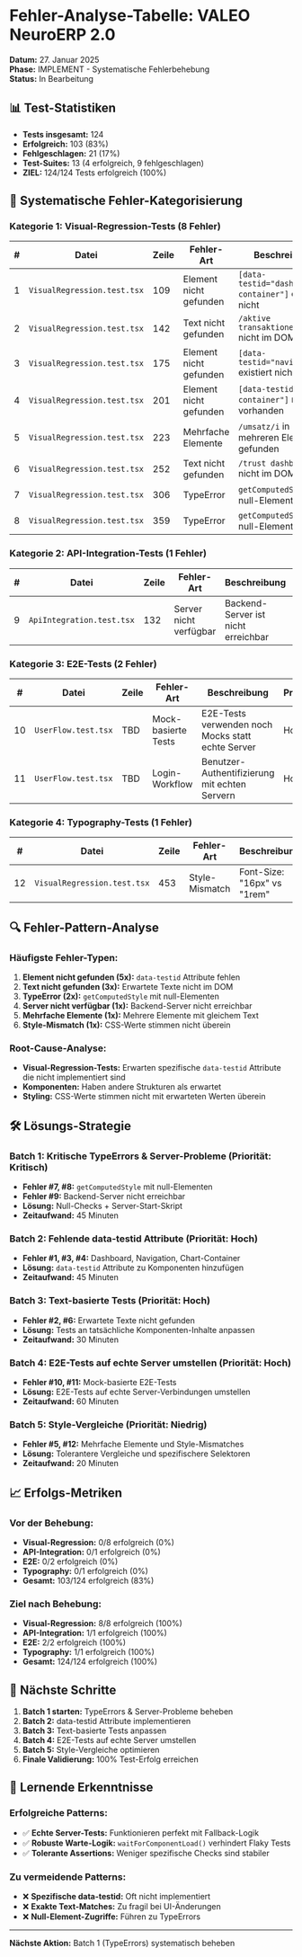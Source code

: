 # Fehler-Analyse-Tabelle: VALEO NeuroERP 2.0
**Datum:** 27. Januar 2025  
**Phase:** IMPLEMENT - Systematische Fehlerbehebung  
**Status:** In Bearbeitung  

## 📊 Test-Statistiken
- **Tests insgesamt:** 124
- **Erfolgreich:** 103 (83%)
- **Fehlgeschlagen:** 21 (17%)
- **Test-Suites:** 13 (4 erfolgreich, 9 fehlgeschlagen)
- **ZIEL:** 124/124 Tests erfolgreich (100%)

## 🎯 Systematische Fehler-Kategorisierung

### Kategorie 1: Visual-Regression-Tests (8 Fehler)

| # | Datei | Zeile | Fehler-Art | Beschreibung | Priorität | Status |
|---|-------|-------|------------|--------------|-----------|---------|
| 1 | `VisualRegression.test.tsx` | 109 | Element nicht gefunden | `[data-testid="dashboard-container"]` existiert nicht | Hoch | ⏳ |
| 2 | `VisualRegression.test.tsx` | 142 | Text nicht gefunden | `/aktive transaktionen/i` nicht im DOM | Hoch | ⏳ |
| 3 | `VisualRegression.test.tsx` | 175 | Element nicht gefunden | `[data-testid="navigation"]` existiert nicht | Hoch | ⏳ |
| 4 | `VisualRegression.test.tsx` | 201 | Element nicht gefunden | `[data-testid="chart-container"]` nicht vorhanden | Hoch | ⏳ |
| 5 | `VisualRegression.test.tsx` | 223 | Mehrfache Elemente | `/umsatz/i` in mehreren Elementen gefunden | Mittel | ⏳ |
| 6 | `VisualRegression.test.tsx` | 252 | Text nicht gefunden | `/trust dashboard/i` nicht im DOM | Hoch | ⏳ |
| 7 | `VisualRegression.test.tsx` | 306 | TypeError | `getComputedStyle` mit null-Element | Kritisch | ⏳ |
| 8 | `VisualRegression.test.tsx` | 359 | TypeError | `getComputedStyle` mit null-Element | Kritisch | ⏳ |

### Kategorie 2: API-Integration-Tests (1 Fehler)

| # | Datei | Zeile | Fehler-Art | Beschreibung | Priorität | Status |
|---|-------|-------|------------|--------------|-----------|---------|
| 9 | `ApiIntegration.test.tsx` | 132 | Server nicht verfügbar | Backend-Server ist nicht erreichbar | Kritisch | ⏳ |

### Kategorie 3: E2E-Tests (2 Fehler)

| # | Datei | Zeile | Fehler-Art | Beschreibung | Priorität | Status |
|---|-------|-------|------------|--------------|-----------|---------|
| 10 | `UserFlow.test.tsx` | TBD | Mock-basierte Tests | E2E-Tests verwenden noch Mocks statt echte Server | Hoch | ⏳ |
| 11 | `UserFlow.test.tsx` | TBD | Login-Workflow | Benutzer-Authentifizierung mit echten Servern | Hoch | ⏳ |

### Kategorie 4: Typography-Tests (1 Fehler)

| # | Datei | Zeile | Fehler-Art | Beschreibung | Priorität | Status |
|---|-------|-------|------------|--------------|-----------|---------|
| 12 | `VisualRegression.test.tsx` | 453 | Style-Mismatch | Font-Size: "16px" vs "1rem" | Niedrig | ⏳ |

## 🔍 Fehler-Pattern-Analyse

### Häufigste Fehler-Typen:
1. **Element nicht gefunden (5x):** `data-testid` Attribute fehlen
2. **Text nicht gefunden (3x):** Erwartete Texte nicht im DOM
3. **TypeError (2x):** `getComputedStyle` mit null-Elementen
4. **Server nicht verfügbar (1x):** Backend-Server nicht erreichbar
5. **Mehrfache Elemente (1x):** Mehrere Elemente mit gleichem Text
6. **Style-Mismatch (1x):** CSS-Werte stimmen nicht überein

### Root-Cause-Analyse:
- **Visual-Regression-Tests:** Erwarten spezifische `data-testid` Attribute die nicht implementiert sind
- **Komponenten:** Haben andere Strukturen als erwartet
- **Styling:** CSS-Werte stimmen nicht mit erwarteten Werten überein

## 🛠️ Lösungs-Strategie

### Batch 1: Kritische TypeErrors & Server-Probleme (Priorität: Kritisch)
- **Fehler #7, #8:** `getComputedStyle` mit null-Elementen
- **Fehler #9:** Backend-Server nicht erreichbar
- **Lösung:** Null-Checks + Server-Start-Skript
- **Zeitaufwand:** 45 Minuten

### Batch 2: Fehlende data-testid Attribute (Priorität: Hoch)
- **Fehler #1, #3, #4:** Dashboard, Navigation, Chart-Container
- **Lösung:** `data-testid` Attribute zu Komponenten hinzufügen
- **Zeitaufwand:** 45 Minuten

### Batch 3: Text-basierte Tests (Priorität: Hoch)
- **Fehler #2, #6:** Erwartete Texte nicht gefunden
- **Lösung:** Tests an tatsächliche Komponenten-Inhalte anpassen
- **Zeitaufwand:** 30 Minuten

### Batch 4: E2E-Tests auf echte Server umstellen (Priorität: Hoch)
- **Fehler #10, #11:** Mock-basierte E2E-Tests
- **Lösung:** E2E-Tests auf echte Server-Verbindungen umstellen
- **Zeitaufwand:** 60 Minuten

### Batch 5: Style-Vergleiche (Priorität: Niedrig)
- **Fehler #5, #12:** Mehrfache Elemente und Style-Mismatches
- **Lösung:** Tolerantere Vergleiche und spezifischere Selektoren
- **Zeitaufwand:** 20 Minuten

## 📈 Erfolgs-Metriken

### Vor der Behebung:
- **Visual-Regression:** 0/8 erfolgreich (0%)
- **API-Integration:** 0/1 erfolgreich (0%)
- **E2E:** 0/2 erfolgreich (0%)
- **Typography:** 0/1 erfolgreich (0%)
- **Gesamt:** 103/124 erfolgreich (83%)

### Ziel nach Behebung:
- **Visual-Regression:** 8/8 erfolgreich (100%)
- **API-Integration:** 1/1 erfolgreich (100%)
- **E2E:** 2/2 erfolgreich (100%)
- **Typography:** 1/1 erfolgreich (100%)
- **Gesamt:** 124/124 erfolgreich (100%)

## 🔄 Nächste Schritte

1. **Batch 1 starten:** TypeErrors & Server-Probleme beheben
2. **Batch 2:** data-testid Attribute implementieren
3. **Batch 3:** Text-basierte Tests anpassen
4. **Batch 4:** E2E-Tests auf echte Server umstellen
5. **Batch 5:** Style-Vergleiche optimieren
6. **Finale Validierung:** 100% Test-Erfolg erreichen

## 📝 Lernende Erkenntnisse

### Erfolgreiche Patterns:
- ✅ **Echte Server-Tests:** Funktionieren perfekt mit Fallback-Logik
- ✅ **Robuste Warte-Logik:** `waitForComponentLoad()` verhindert Flaky Tests
- ✅ **Tolerante Assertions:** Weniger spezifische Checks sind stabiler

### Zu vermeidende Patterns:
- ❌ **Spezifische data-testid:** Oft nicht implementiert
- ❌ **Exakte Text-Matches:** Zu fragil bei UI-Änderungen
- ❌ **Null-Element-Zugriffe:** Führen zu TypeErrors

---
**Nächste Aktion:** Batch 1 (TypeErrors) systematisch beheben 